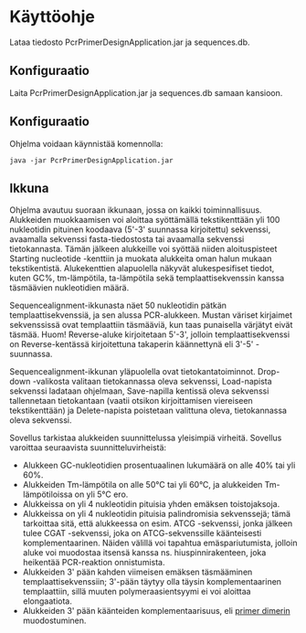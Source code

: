 # Käyttöohje

Lataa tiedosto PcrPrimerDesignApplication.jar ja sequences.db.

## Konfiguraatio

Laita PcrPrimerDesignApplication.jar ja sequences.db samaan kansioon.

## Konfiguraatio

Ohjelma voidaan käynnistää komennolla:

```
java -jar PcrPrimerDesignApplication.jar
```

## Ikkuna

Ohjelma avautuu suoraan ikkunaan, jossa on kaikki toiminnallisuus. Alukkeiden muokkaamisen voi aloittaa syöttämällä tekstikenttään yli 100 nukleotidin pituinen koodaava (5'-3' suunnassa kirjoitettu) sekvenssi, avaamalla sekvenssi fasta-tiedostosta tai avaamalla sekvenssi tietokannasta. Tämän jälkeen alukkeille voi syöttää niiden aloituspisteet Starting nucleotide -kenttiin ja muokata alukkeita oman halun mukaan tekstikentistä. Alukekenttien alapuolella näkyvät alukespesifiset tiedot, kuten GC%, tm-lämpötila, ta-lämpötila sekä templaattisekvenssin kanssa täsmäävien nukleotidien määrä.

Sequencealignment-ikkunasta näet 50 nukleotidin pätkän templaattisekvenssiä, ja sen alussa PCR-alukkeen. Mustan väriset kirjaimet sekvenssissä ovat templaattiin täsmääviä, kun taas punaisella värjätyt eivät täsmää. Huom! Reverse-aluke kirjoitetaan 5'-3', jolloin templaattisekvenssi on Reverse-kentässä kirjoitettuna takaperin käännettynä eli 3'-5' -suunnassa.

Sequencealignment-ikkunan yläpuolella ovat tietokantatoiminnot. Drop-down -valikosta valitaan tietokannassa oleva sekvenssi, Load-napista sekvenssi ladataan ohjelmaan, Save-napilla kentissä oleva sekvenssi tallennetaan tietokantaan (vaatii otsikon kirjoittamisen viereiseen tekstikenttään) ja Delete-napista poistetaan valittuna oleva, tietokannassa oleva sekvenssi.

Sovellus tarkistaa alukkeiden suunnittelussa yleisimpiä virheitä. Sovellus varoittaa seuraavista suunnitteluvirheistä:

* Alukkeen GC-nukleotidien prosentuaalinen lukumäärä on alle 40% tai yli 60%.
* Alukkeiden Tm-lämpötila on alle 50°C tai yli 60°C, ja alukkeiden Tm-lämpötiloissa on yli 5°C ero.
* Alukkeissa on yli 4 nukleotidin pituisia yhden emäksen toistojaksoja.
* Alukkeissa on yli 4 nukleotidin pituisia palindromisia sekvenssejä; tämä tarkoittaa sitä, että alukkeessa on esim. ATCG -sekvenssi, jonka jälkeen tulee CGAT -sekvenssi, joka on ATCG-sekvenssille käänteisesti komplementaarinen. Näiden välillä voi tapahtua emäspariutumista, jolloin aluke voi muodostaa itsensä kanssa ns. hiuspinnirakenteen, joka heikentää PCR-reaktion onnistumista.
* Alukkeiden 3' pään kahden viimeisen emäksen täsmääminen templaattisekvenssiin; 3'-pään täytyy olla täysin komplementaarinen templaattiin, sillä muuten polymeraasientsyymi ei voi aloittaa elongaatiota.
* Alukkeiden 3' pään käänteiden komplementaarisuus, eli [primer dimerin](https://en.wikipedia.org/wiki/Primer_dimer) muodostuminen.
